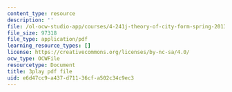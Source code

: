 ```yaml
---
content_type: resource
description: ''
file: /ol-ocw-studio-app/courses/4-241j-theory-of-city-form-spring-2013/e6d47cc9a437d71136cfa502c34c9ec3_4DX9GM_kZmc.pdf
file_size: 97318
file_type: application/pdf
learning_resource_types: []
license: https://creativecommons.org/licenses/by-nc-sa/4.0/
ocw_type: OCWFile
resourcetype: Document
title: 3play pdf file
uid: e6d47cc9-a437-d711-36cf-a502c34c9ec3
---
```

